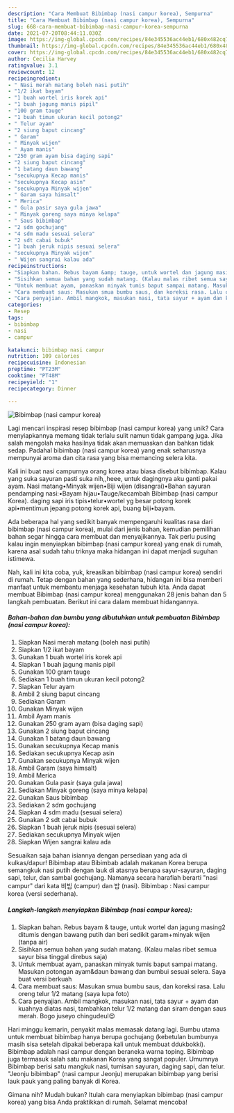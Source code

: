 ```yaml
---
description: "Cara Membuat Bibimbap (nasi campur korea), Sempurna"
title: "Cara Membuat Bibimbap (nasi campur korea), Sempurna"
slug: 668-cara-membuat-bibimbap-nasi-campur-korea-sempurna
date: 2021-07-20T08:44:11.030Z
image: https://img-global.cpcdn.com/recipes/84e345536ac44eb1/680x482cq70/bibimbap-nasi-campur-korea-foto-resep-utama.jpg
thumbnail: https://img-global.cpcdn.com/recipes/84e345536ac44eb1/680x482cq70/bibimbap-nasi-campur-korea-foto-resep-utama.jpg
cover: https://img-global.cpcdn.com/recipes/84e345536ac44eb1/680x482cq70/bibimbap-nasi-campur-korea-foto-resep-utama.jpg
author: Cecilia Harvey
ratingvalue: 3.1
reviewcount: 12
recipeingredient:
- " Nasi merah matang boleh nasi putih"
- "1/2 ikat bayam"
- "1 buah wortel iris korek api"
- "1 buah jagung manis pipil"
- "100 gram tauge"
- "1 buah timun ukuran kecil potong2"
- " Telur ayam"
- "2 siung baput cincang"
- " Garam"
- " Minyak wijen"
- " Ayam manis"
- "250 gram ayam bisa daging sapi"
- "2 siung baput cincang"
- "1 batang daun bawang"
- "secukupnya Kecap manis"
- "secukupnya Kecap asin"
- "secukupnya Minyak wijen"
- " Garam saya himsalt"
- " Merica"
- " Gula pasir saya gula jawa"
- " Minyak goreng saya minya kelapa"
- " Saus bibimbap"
- "2 sdm gochujang"
- "4 sdm madu sesuai selera"
- "2 sdt cabai bubuk"
- "1 buah jeruk nipis sesuai selera"
- "secukupnya Minyak wijen"
- " Wijen sangrai kalau ada"
recipeinstructions:
- "Siapkan bahan. Rebus bayam &amp; tauge, untuk wortel dan jagung masing2 ditumis dengan bawang putih dan beri sedikit garam+minyak wijen (tanpa air)"
- "Sisihkan semua bahan yang sudah matang. (Kalau malas ribet semua sayur bisa tinggal direbus saja)"
- "Untuk membuat ayam, panaskan minyak tumis baput sampai matang. Masukan potongan ayam&amp;daun bawang dan bumbui sesuai selera. Saya buat versi berkuah"
- "Cara membuat saus: Masukan smua bumbu saus, dan koreksi rasa. Lalu oreng telur 1/2 matang (saya lupa foto)"
- "Cara penyajian. Ambil mangkok, masukan nasi, tata sayur + ayam dan kuahnya diatas nasi, tambahkan telur 1/2 matang dan siram dengan saus merah. Bogo juseyo chingudeul😍"
categories:
- Resep
tags:
- bibimbap
- nasi
- campur

katakunci: bibimbap nasi campur 
nutrition: 109 calories
recipecuisine: Indonesian
preptime: "PT23M"
cooktime: "PT48M"
recipeyield: "1"
recipecategory: Dinner

---
```



![Bibimbap (nasi campur korea)](https://img-global.cpcdn.com/recipes/84e345536ac44eb1/680x482cq70/bibimbap-nasi-campur-korea-foto-resep-utama.jpg)

Lagi mencari inspirasi resep bibimbap (nasi campur korea) yang unik? Cara menyiapkannya memang tidak terlalu sulit namun tidak gampang juga. Jika salah mengolah maka hasilnya tidak akan memuaskan dan bahkan tidak sedap. Padahal bibimbap (nasi campur korea) yang enak seharusnya mempunyai aroma dan cita rasa yang bisa memancing selera kita.

Kali ini buat nasi campurnya orang korea atau biasa disebut bibimbap. Kalau yang suka sayuran pasti suka nih,,heee, untuk dagingnya aku ganti pakai ayam. Nasi matang•Minyak wijen•Biji wijen (disangrai)•Bahan sayuran pendamping nasi:•Bayam hijau•Tauge/kecambah Bibimbap (nasi campur Korea). daging sapi iris tipis•telur•wortel yg besar potong korek api•mentimun jepang potong korek api, buang biji•bayam.

Ada beberapa hal yang sedikit banyak mempengaruhi kualitas rasa dari bibimbap (nasi campur korea), mulai dari jenis bahan, kemudian pemilihan bahan segar hingga cara membuat dan menyajikannya. Tak perlu pusing kalau ingin menyiapkan bibimbap (nasi campur korea) yang enak di rumah, karena asal sudah tahu triknya maka hidangan ini dapat menjadi suguhan istimewa.


Nah, kali ini kita coba, yuk, kreasikan bibimbap (nasi campur korea) sendiri di rumah. Tetap dengan bahan yang sederhana, hidangan ini bisa memberi manfaat untuk membantu menjaga kesehatan tubuh kita. Anda dapat membuat Bibimbap (nasi campur korea) menggunakan 28 jenis bahan dan 5 langkah pembuatan. Berikut ini cara dalam membuat hidangannya.

<!--inarticleads1-->

##### Bahan-bahan dan bumbu yang dibutuhkan untuk pembuatan Bibimbap (nasi campur korea):

1. Siapkan  Nasi merah matang (boleh nasi putih)
1. Siapkan 1/2 ikat bayam
1. Gunakan 1 buah wortel iris korek api
1. Siapkan 1 buah jagung manis pipil
1. Gunakan 100 gram tauge
1. Sediakan 1 buah timun ukuran kecil potong2
1. Siapkan  Telur ayam
1. Ambil 2 siung baput cincang
1. Sediakan  Garam
1. Gunakan  Minyak wijen
1. Ambil  Ayam manis
1. Gunakan 250 gram ayam (bisa daging sapi)
1. Gunakan 2 siung baput cincang
1. Gunakan 1 batang daun bawang
1. Gunakan secukupnya Kecap manis
1. Sediakan secukupnya Kecap asin
1. Gunakan secukupnya Minyak wijen
1. Ambil  Garam (saya himsalt)
1. Ambil  Merica
1. Gunakan  Gula pasir (saya gula jawa)
1. Sediakan  Minyak goreng (saya minya kelapa)
1. Gunakan  Saus bibimbap
1. Sediakan 2 sdm gochujang
1. Siapkan 4 sdm madu (sesuai selera)
1. Gunakan 2 sdt cabai bubuk
1. Siapkan 1 buah jeruk nipis (sesuai selera)
1. Sediakan secukupnya Minyak wijen
1. Siapkan  Wijen sangrai kalau ada


Sesuaikan saja bahan isiannya dengan persediaan yang ada di kulkas/dapur! Bibimbap atau Bibimbab adalah makanan Korea berupa semangkuk nasi putih dengan lauk di atasnya berupa sayur-sayuran, daging sapi, telur, dan sambal gochujang. Namanya secara harafiah berarti &#34;nasi campur&#34; dari kata 비빔 (campur) dan 밥 (nasi). Bibimbap : Nasi campur korea (versi sederhana). 

<!--inarticleads2-->

##### Langkah-langkah menyiapkan Bibimbap (nasi campur korea):

1. Siapkan bahan. Rebus bayam &amp; tauge, untuk wortel dan jagung masing2 ditumis dengan bawang putih dan beri sedikit garam+minyak wijen (tanpa air)
1. Sisihkan semua bahan yang sudah matang. (Kalau malas ribet semua sayur bisa tinggal direbus saja)
1. Untuk membuat ayam, panaskan minyak tumis baput sampai matang. Masukan potongan ayam&amp;daun bawang dan bumbui sesuai selera. Saya buat versi berkuah
1. Cara membuat saus: Masukan smua bumbu saus, dan koreksi rasa. Lalu oreng telur 1/2 matang (saya lupa foto)
1. Cara penyajian. Ambil mangkok, masukan nasi, tata sayur + ayam dan kuahnya diatas nasi, tambahkan telur 1/2 matang dan siram dengan saus merah. Bogo juseyo chingudeul😍


Hari minggu kemarin, penyakit malas memasak datang lagi. Bumbu utama untuk membuat bibimbap hanya berupa gochujang (kebetulan bumbunya masih sisa setelah dipakai beberapa kali untuk membuat ddukbokki). Bibimbap adalah nasi campur dengan beraneka warna toping. Bibimbap juga termasuk salah satu makanan Korea yang sangat populer. Umumnya Bibimbap berisi satu mangkuk nasi, tumisan sayuran, daging sapi, dan telur. &#34;Jeonju bibimbap&#34; (nasi campur Jeonju) merupakan bibimbap yang berisi lauk pauk yang paling banyak di Korea. 

Gimana nih? Mudah bukan? Itulah cara menyiapkan bibimbap (nasi campur korea) yang bisa Anda praktikkan di rumah. Selamat mencoba!
